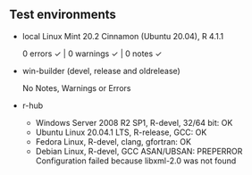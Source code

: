 ## Test environments
  
* local Linux Mint 20.2 Cinnamon (Ubuntu 20.04), R 4.1.1

  0 errors ✓ | 0 warnings ✓ | 0 notes ✓
  
* win-builder (devel, release and oldrelease)

  No Notes, Warnings or Errors

* r-hub 
  - Windows Server 2008 R2 SP1, R-devel, 32/64 bit: OK
  - Ubuntu Linux 20.04.1 LTS, R-release, GCC: OK
  - Fedora Linux, R-devel, clang, gfortran: OK
  - Debian Linux, R-devel, GCC ASAN/UBSAN: PREPERROR
    Configuration failed because libxml-2.0 was not found

